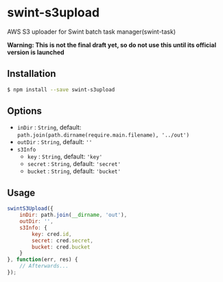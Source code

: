 # swint-s3upload
AWS S3 uploader for Swint batch task manager(swint-task)

**Warning: This is not the final draft yet, so do not use this until its official version is launched**

## Installation
```sh
$ npm install --save swint-s3upload
```

## Options
* `inDir` : `String`, default: `path.join(path.dirname(require.main.filename), '../out')`
* `outDir` : `String`, default: `''`
* `s3Info`
  * `key` : `String`, default: `'key'`
  * `secret` : `String`, default: `'secret'`
  * `bucket` : `String`, default: `'bucket'`

## Usage
```javascript
swintS3Upload({
	inDir: path.join(__dirname, 'out'),
	outDir: '',
	s3Info: {
		key: cred.id,
		secret: cred.secret,
		bucket: cred.bucket
	}
}, function(err, res) {
	// Afterwards...
});
```
